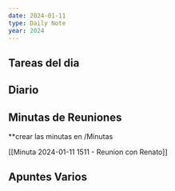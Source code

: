 ```yaml
---
date: 2024-01-11
type: Daily Note
year: 2024
---
```


## Tareas del dia

## Diario

## Minutas de Reuniones
**crear las minutas en /Minutas

[[Minuta 2024-01-11 1511 - Reunion con Renato]]
## Apuntes Varios